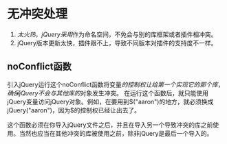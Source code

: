# 无冲突处理

1. $太火热，jQuery采用$作为命名空间，不免会与别的库框架或者插件相冲突。
2. jQuery版本更新太快，插件跟不上，导致不同版本对插件的支持度不一样。

## noConflict函数

引入jQuery运行这个noConflict函数将变量$的控制权让给第一个实现它的那个库，确保jQuery不会与其他库的$对象发生冲突。
在运行这个函数后，就只能使用jQuery变量访问jQuery对象。例如，在要用到$("aaron")的地方，就必须换成jQuery("aaron")，因为$的控制权已经让出去了。

<script>
jQuery.noConflict();
// 使用jQuery
jQuery('aaron').show();
// 使用其他库的$
$('arron').style.display = 'block';
</script>

这个函数必须在你导入jQuery文件之后，并且在导入另一个导致冲突的库之前使用。当然也应当在其他冲突的库被使用之前，除非jQuery是最后一个导入的。

<script>
var _jQuery = window.jQuery,
    _$ = window.$;

jQuery.noConflict = function(deep) {
  if (window.$ === jQuery) {
    window.$ = _$;
  }
  if (deep && window.jQuery === jQuery) {
    window.jQuery = _jQuery;
  }
  return jQuery;
}
</script>